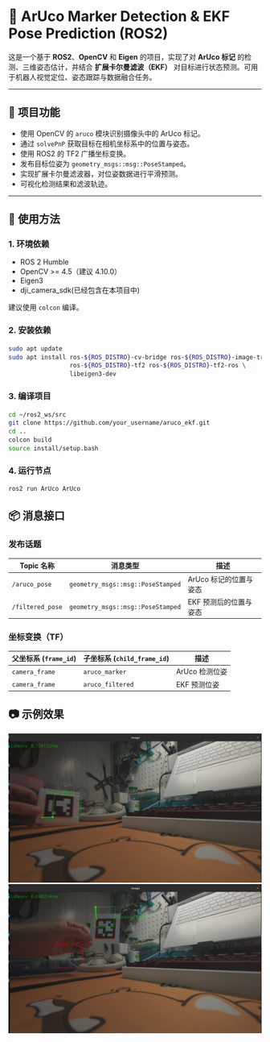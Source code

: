 # 🧭 ArUco Marker Detection & EKF Pose Prediction (ROS2)

这是一个基于 **ROS2**、**OpenCV** 和 **Eigen** 的项目，实现了对 **ArUco 标记** 的检测、三维姿态估计，并结合 **扩展卡尔曼滤波（EKF）** 对目标进行状态预测。可用于机器人视觉定位、姿态跟踪与数据融合任务。

---

## 🔧 项目功能

- 使用 OpenCV 的 `aruco` 模块识别摄像头中的 ArUco 标记。
- 通过 `solvePnP` 获取目标在相机坐标系中的位置与姿态。
- 使用 ROS2 的 TF2 广播坐标变换。
- 发布目标位姿为 `geometry_msgs::msg::PoseStamped`。
- 实现扩展卡尔曼滤波器，对位姿数据进行平滑预测。
- 可视化检测结果和滤波轨迹。

---

## 🚀 使用方法

### 1. 环境依赖

- ROS 2 Humble
- OpenCV >= 4.5（建议 4.10.0）
- Eigen3
- dji_camera_sdk(已经包含在本项目中)

建议使用 `colcon` 编译。

### 2. 安装依赖

```bash
sudo apt update
sudo apt install ros-${ROS_DISTRO}-cv-bridge ros-${ROS_DISTRO}-image-transport \
                 ros-${ROS_DISTRO}-tf2 ros-${ROS_DISTRO}-tf2-ros \
                 libeigen3-dev
```
### 3. 编译项目
```bash
cd ~/ros2_ws/src
git clone https://github.com/your_username/aruco_ekf.git
cd ..
colcon build
source install/setup.bash
```

### 4. 运行节点
```bash
ros2 run ArUco ArUco
```

## 
## 📦 消息接口

### 发布话题

| Topic 名称      | 消息类型                          | 描述                    |
|------------------|-----------------------------------|-------------------------|
| `/aruco_pose`    | `geometry_msgs::msg::PoseStamped` | ArUco 标记的位置与姿态 |
| `/filtered_pose` | `geometry_msgs::msg::PoseStamped` | EKF 预测后的位置与姿态 |

### 坐标变换（TF）

| 父坐标系 (`frame_id`) | 子坐标系 (`child_frame_id`) | 描述              |
|------------------------|------------------------------|-------------------|
| `camera_frame`         | `aruco_marker`               | ArUco 检测位姿     |
| `camera_frame`         | `aruco_filtered`             | EKF 预测位姿       |

##
## 📷 示例效果

![alt text](doc/image.png)
![alt text](doc/image2.png)